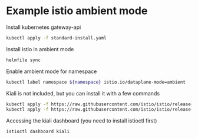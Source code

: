 # Example istio ambient mode

Install kubernetes gateway-api
```bash
kubectl apply -f standard-install.yaml
```

Install istio in ambient mode

```bash
helmfile sync
```

Enable ambient mode for namespace
```bash
kubectl label namespace ${namespace} istio.io/dataplane-mode=ambient
```

Kiali is not included, but you can install it with a few commands

```bash
kubectl apply -f https://raw.githubusercontent.com/istio/istio/release-${istio_version}/samples/addons/prometheus.yaml
kubectl apply -f https://raw.githubusercontent.com/istio/istio/release-${istio_version}/samples/addons/kiali.yaml
```

Accessing the kiali dashboard (you need to install istioctl first)

```bash
istioctl dashboard kiali
```
